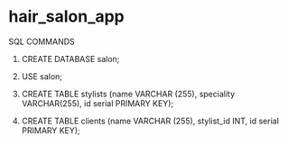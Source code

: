 # hair_salon_app

SQL COMMANDS

1. CREATE DATABASE salon;

2. USE salon;

3. CREATE TABLE stylists (name VARCHAR (255), speciality VARCHAR(255), id serial PRIMARY KEY);

4. CREATE TABLE clients (name VARCHAR (255), stylist_id INT, id serial PRIMARY KEY);
